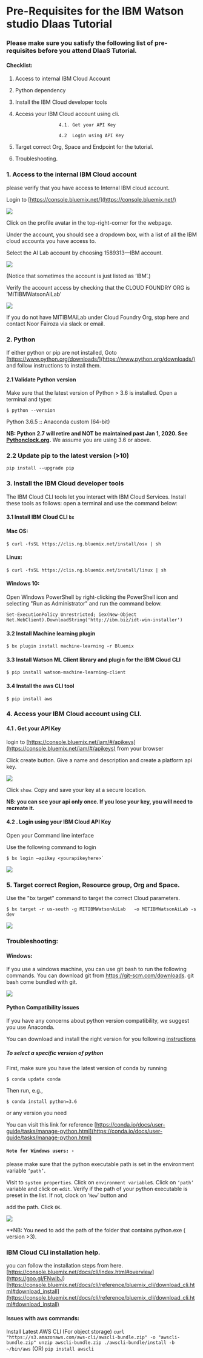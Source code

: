 
# Pre-Requisites for the IBM Watson studio Dlaas Tutorial
 
### Please make sure you satisfy the following list of pre- requisites before you attend DlaaS Tutorial.
#### Checklist:
1. Access to internal IBM Cloud Account

2. Python dependency

3. Install the IBM Cloud developer tools

4. Access your IBM Cloud account using cli.

                       4.1. Get your API Key
                       
                       4.2  Login using API Key
                       
5. Target correct Org, Space and Endpoint for the tutorial.

6. Troubleshooting.


 
### 1. Access to the internal IBM Cloud account
please verify that you have access to Internal IBM cloud account.

Login to [https://console.bluemix.net/](https://console.bluemix.net/) 

<img src="img/login.png" >

Click on the profile avatar in the top-right-corner for the webpage.

Under the account, you should see a dropdown box, with a list of all the IBM cloud accounts you have access to.

Select the AI Lab account by choosing 1589313—IBM account. 

<img src="img/i2.png" >

 
(Notice that sometimes the account is just listed as ‘IBM’.)

Verify the account access by checking that the CLOUD FOUNDRY ORG is ‘MITIBMWatsonAiLab’

<img src="img/i1.png">

If you do not have MITIBMAiLab under Cloud Foundry Org, stop here and contact Noor Fairoza via slack or email.

### 2. Python
If either python or pip are not installed, Goto [https://www.python.org/downloads/](https://www.python.org/downloads/) 
and follow instructions to install them.

#### 2.1 Validate Python version
Make sure that the latest version of Python > 3.6 is installed. 
Open a terminal and type: 
```
$ python --version
```
Python 3.6.5 :: Anaconda custom (64-bit)

**NB: Python 2.7 will retire and NOT be maintained past Jan 1, 2020. See [Pythonclock.org](https://pythonclock.org/).** 
We assume you are using 3.6 or above.

### 2.2  Update pip to the latest version (>10)
```
pip install --upgrade pip
```


### 3. Install the IBM Cloud developer tools
The IBM Cloud CLI tools let you interact with IBM Cloud Services.
Install these tools as follows: 
 open  a terminal and use the command below:

#### 3.1 Install IBM Cloud CLI `bx`

#### Mac OS: 
```
$ curl -fsSL https://clis.ng.bluemix.net/install/osx | sh
```
#### Linux: 
```
$ curl -fsSL https://clis.ng.bluemix.net/install/linux | sh
```
#### Windows 10: 

Open Windows PowerShell by right-clicking the PowerShell icon and selecting "Run as Administrator" and run the command below.
```
Set-ExecutionPolicy Unrestricted; iex(New-Object Net.WebClient).DownloadString('http://ibm.biz/idt-win-installer')
```
 
#### 3.2 Install Machine learning plugin
```
$ bx plugin install machine-learning -r Bluemix
```

#### 3.3 Install  Watson ML Client   library and plugin  for the IBM  Cloud CLI
```
$ pip install watson-machine-learning-client
```
#### 3.4 Install the aws CLI tool
```
$ pip install aws
```

### 4. Access your IBM Cloud account using CLI.

####  4.1 . Get your API Key
login to [https://console.bluemix.net/iam/#/apikeys](https://console.bluemix.net/iam/#/apikeys) from your browser

Click create button. Give a name and description  and create a platform api key.

 <img src="img/apikey.png">

Click `show`. Copy and save your key at a secure location.

**NB: you can see your api only once. If you lose your key, you will need to recreate it.**
 
#### 4.2 . Login using your IBM Cloud API Key

Open your Command line interface

Use the following command to login
```
$ bx login –apikey <yourapikeyhere>`
```
<img src="img/apikeylogin.png">
 
### 5. Target correct  Region, Resource group, Org and Space.

Use the "bx target" command to target the correct Cloud parameters.
```
$ bx target -r us-south -g MITIBMWatsonAiLab   -o MITIBMWatsonAiLab -s dev
```

  <img src="img/v1.png">

 
### Troubleshooting:

#### Windows:
If you use a windows machine, you can use git bash to run the following commands.
You can download git from https://git-scm.com/downloads. 
git bash come bundled with git.

 <img src="img/gitbash.png">

#### Python Compatibility issues
If you have any concerns about python version compatibility, we suggest you use Anaconda.

You can download and install the right version for you following 
[instructions](https://conda.io/docs/user-guide/install/index.html)


##### To select a specific version of python
First, make sure you have the latest version of conda by running
```
$ conda update conda
```
Then run, e.g.,
```
$ conda install python=3.6
```
or any version you need

You can visit this link for reference [https://conda.io/docs/user-guide/tasks/manage-python.html](https://conda.io/docs/user-guide/tasks/manage-python.html)
 
#### `Note for Windows users: - `
 please make sure that the python executable path is set in the environment variable `‘path’`.
 
Visit to `system properties`. 
Click on `environment variable`s.
Click on `‘path’` variable and click on `edit`.
Verify if the path of your python executable is preset in the list. If not, clock on ‘`New`’ button and 

add the path. Click `OK`.

<img src="img/winenv.png">
 
**NB: You need to add the path of the folder that contains python.exe ( version >3).

### IBM Cloud CLI installation help.
you can follow the installation steps from here.
[https://console.bluemix.net/docs/cli/index.html#overview] (https://goo.gl/FNwibJ)
[https://console.bluemix.net/docs/cli/reference/bluemix_cli/download_cli.html#download_install](https://console.bluemix.net/docs/cli/reference/bluemix_cli/download_cli.html#download_install)

#### Issues with aws commands:
Install Latest AWS CLI (For object storage)
`curl "https://s3.amazonaws.com/aws-cli/awscli-bundle.zip" -o "awscli-bundle.zip"
unzip awscli-bundle.zip
./awscli-bundle/install -b ~/bin/aws`
(OR)
`pip install awscli`
